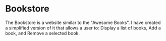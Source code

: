 # Bookstore
The Bookstore is a website similar to the "Awesome Books". I have created a simplified version of it that allows a user to:  Display a list of books, Add a book, and Remove a selected book.
